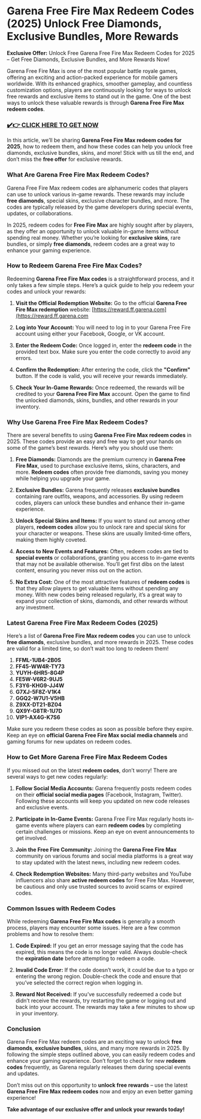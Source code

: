 # Garena Free Fire Max Redeem Codes (2025) Unlock Free Diamonds, Exclusive Bundles, More Rewards

**Exclusive Offer:** Unlock Free Garena Free Fire Max Redeem Codes for 2025 – Get Free Diamonds, Exclusive Bundles, and More Rewards Now!

Garena Free Fire Max is one of the most popular battle royale games, offering an exciting and action-packed experience for mobile gamers worldwide. With its enhanced graphics, smoother gameplay, and countless customization options, players are continuously looking for ways to unlock free rewards and exclusive items to stand out in the game. One of the best ways to unlock these valuable rewards is through **Garena Free Fire Max redeem codes**.

### [✔️👉 CLICK HERE TO GET NOW](https://freerewardsxyz.blogspot.com/2025/03/garena-free-fire-max-redeem-codes.html)

In this article, we’ll be sharing **Garena Free Fire Max redeem codes for 2025**, how to redeem them, and how these codes can help you unlock free diamonds, exclusive bundles, skins, and more! Stick with us till the end, and don’t miss the **free offer** for exclusive rewards.

### What Are Garena Free Fire Max Redeem Codes?

Garena Free Fire Max redeem codes are alphanumeric codes that players can use to unlock various in-game rewards. These rewards may include **free diamonds**, special skins, exclusive character bundles, and more. The codes are typically released by the game developers during special events, updates, or collaborations.

In 2025, redeem codes for **Free Fire Max** are highly sought after by players, as they offer an opportunity to unlock valuable in-game items without spending real money. Whether you’re looking for **exclusive skins**, rare bundles, or simply **free diamonds**, redeem codes are a great way to enhance your gaming experience.

### How to Redeem Garena Free Fire Max Codes?

Redeeming **Garena Free Fire Max codes** is a straightforward process, and it only takes a few simple steps. Here’s a quick guide to help you redeem your codes and unlock your rewards:

1. **Visit the Official Redemption Website:**
   Go to the official **Garena Free Fire Max redemption** website: [https://reward.ff.garena.com](https://reward.ff.garena.com

2. **Log into Your Account:**
   You will need to log in to your Garena Free Fire account using either your Facebook, Google, or VK account.

3. **Enter the Redeem Code:**
   Once logged in, enter the **redeem code** in the provided text box. Make sure you enter the code correctly to avoid any errors.

4. **Confirm the Redemption:**
   After entering the code, click the **"Confirm"** button. If the code is valid, you will receive your rewards immediately.

5. **Check Your In-Game Rewards:**
   Once redeemed, the rewards will be credited to your **Garena Free Fire Max** account. Open the game to find the unlocked diamonds, skins, bundles, and other rewards in your inventory.

### Why Use Garena Free Fire Max Redeem Codes?

There are several benefits to using **Garena Free Fire Max redeem codes** in 2025. These codes provide an easy and free way to get your hands on some of the game’s best rewards. Here’s why you should use them:

1. **Free Diamonds:**
   Diamonds are the premium currency in **Garena Free Fire Max**, used to purchase exclusive items, skins, characters, and more. **Redeem codes** often provide free diamonds, saving you money while helping you upgrade your game.

2. **Exclusive Bundles:**
   Garena frequently releases **exclusive bundles** containing rare outfits, weapons, and accessories. By using redeem codes, players can unlock these bundles and enhance their in-game experience.

3. **Unlock Special Skins and Items:**
   If you want to stand out among other players, **redeem codes** allow you to unlock rare and special skins for your character or weapons. These skins are usually limited-time offers, making them highly coveted.

4. **Access to New Events and Features:**
   Often, redeem codes are tied to **special events** or collaborations, granting you access to in-game events that may not be available otherwise. You’ll get first dibs on the latest content, ensuring you never miss out on the action.

5. **No Extra Cost:**
   One of the most attractive features of **redeem codes** is that they allow players to get valuable items without spending any money. With new codes being released regularly, it’s a great way to expand your collection of skins, diamonds, and other rewards without any investment.

### Latest Garena Free Fire Max Redeem Codes (2025)

Here’s a list of **Garena Free Fire Max redeem codes** you can use to unlock **free diamonds**, exclusive bundles, and more rewards in 2025. These codes are valid for a limited time, so don’t wait too long to redeem them!

1. **FFML-1UB4-2B0S**
2. **FF45-WW4R-TY73**
3. **YUYH-6HR5-8G4P**
4. **FE5W-V6R2-9UJ5**
5. **F3Y6-KHG9-JJ4W**
6. **G7XJ-5F8Z-V1K4**
7. **GGQ2-W7U1-V5HB**
8. **Z9XX-DT21-BZ04**
9. **QX9Y-G8TR-1U7D**
10. **VIP1-AX4G-K7S6**

Make sure you redeem these codes as soon as possible before they expire. Keep an eye on **official Garena Free Fire Max social media channels** and gaming forums for new updates on redeem codes.

### How to Get More Garena Free Fire Max Redeem Codes

If you missed out on the latest **redeem codes**, don’t worry! There are several ways to get new codes regularly:

1. **Follow Social Media Accounts:**
   Garena frequently posts redeem codes on their **official social media pages** (Facebook, Instagram, Twitter). Following these accounts will keep you updated on new code releases and exclusive events.

2. **Participate in In-Game Events:**
   Garena Free Fire Max regularly hosts in-game events where players can earn **redeem codes** by completing certain challenges or missions. Keep an eye on event announcements to get involved.

3. **Join the Free Fire Community:**
   Joining the **Garena Free Fire Max** community on various forums and social media platforms is a great way to stay updated with the latest news, including new redeem codes.

4. **Check Redemption Websites:**
   Many third-party websites and YouTube influencers also share **active redeem codes** for Free Fire Max. However, be cautious and only use trusted sources to avoid scams or expired codes.

### Common Issues with Redeem Codes

While redeeming **Garena Free Fire Max codes** is generally a smooth process, players may encounter some issues. Here are a few common problems and how to resolve them:

1. **Code Expired:**
   If you get an error message saying that the code has expired, this means the code is no longer valid. Always double-check the **expiration date** before attempting to redeem a code.

2. **Invalid Code Error:**
   If the code doesn’t work, it could be due to a typo or entering the wrong region. Double-check the code and ensure that you’ve selected the correct region when logging in.

3. **Reward Not Received:**
   If you’ve successfully redeemed a code but didn’t receive the rewards, try restarting the game or logging out and back into your account. The rewards may take a few minutes to show up in your inventory.

### Conclusion

Garena Free Fire Max redeem codes are an exciting way to unlock **free diamonds**, **exclusive bundles**, skins, and many more rewards in 2025. By following the simple steps outlined above, you can easily redeem codes and enhance your gaming experience. Don’t forget to check for new **redeem codes** frequently, as Garena regularly releases them during special events and updates.

Don’t miss out on this opportunity to **unlock free rewards** – use the latest **Garena Free Fire Max redeem codes** now and enjoy an even better gaming experience!

**Take advantage of our exclusive offer and unlock your rewards today!**
